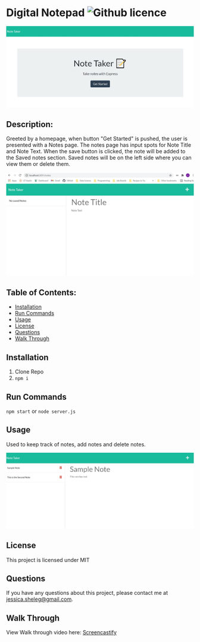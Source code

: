 # Digital Notepad ![Github licence](http://img.shields.io/badge/license-MIT-blue.svg)


![LandingPage](https://github.com/JSheleg/digital-notepad/blob/main/public/assets/img/HomePageNotes.JPG)

## Description: 
Greeted by a homepage, when button "Get Started" is pushed, the user is presented with a Notes page. The notes page has input spots for Note Title and Note Text. When the save button is clicked, the note will be added to the Saved notes section. Saved notes will be on the left side where you can view them or delete them.

![NoteTakerPage](https://github.com/JSheleg/digital-notepad/blob/main/public/assets/img/LandingPageNotes.JPG)

## Table of Contents:
* [Installation](#installation)
* [Run Commands](#run-commands)
* [Usage](#usage)
* [License](#license)
* [Questions](#questions)
* [Walk Through](#walk-through)

## Installation
1. Clone Repo
2. `npm i`

## Run Commands
`npm start` or `node server.js`

## Usage
Used to keep track of notes, add notes and delete notes.

![NoteTakerWithSampleText](https://github.com/JSheleg/digital-notepad/blob/main/public/assets/img/NoteTakerwEx.JPG)

## License
This project is licensed under MIT

## Questions
If you have any questions about this project, please contact me at jessica.sheleg@gmail.com. 

## Walk Through
View Walk through video here: [Screencastify]()






